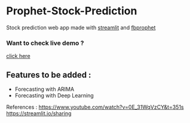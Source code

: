 # Prophet-Stock-Prediction

Stock prediction web app made with [streamlit](https://streamlit.io/) and [fbprophet](https://facebook.github.io/prophet/)

### Want to check live demo ?
[click here](https://share.streamlit.io/patrickbro13/prophet-stock-prediction/main)

## Features to be added :
* Forecasting with ARIMA
* Forecasting with Deep Learning 

References :
https://www.youtube.com/watch?v=0E_31WqVzCY&t=351s
https://streamlit.io/sharing
